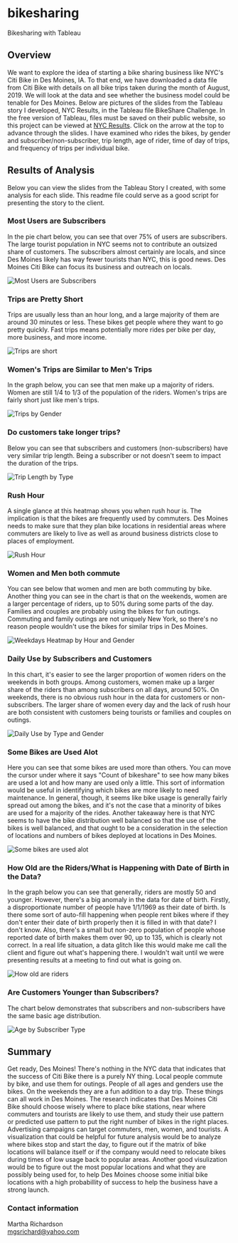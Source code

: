 # bikesharing
Bikesharing with Tableau

## Overview
We want to explore the idea of starting a bike sharing business like NYC's Citi Bike in Des Moines, IA. To that end, we have downloaded a data file from Citi Bike with details on all bike trips taken during the month of August, 2019.  We will look at the data and see whether the business model could be tenable for Des Moines. Below are pictures of the slides from the Tableau story I developed, NYC Results, in the Tableau file BikeShare Challenge. In the free version of Tableau, files must be saved on their public website, so this project can be viewed at [NYC Results]( https://public.tableau.com/app/profile/martha.richardson/viz/BikeshareChallenge_16454614958360/NYCResults?publish=yes). Click on the arrow at the top to advance through the slides. I have examined who rides the bikes, by gender and subscriber/non-subscriber, trip length, age of rider, time of day of trips, and frequency of trips per individual bike.

## Results of Analysis
Below you can view the slides from the Tableau Story I created, with some analysis for each slide. This readme file could serve as a good script for presenting the story to the client.


 ### Most Users are Subscribers
 
In the pie chart below, you can see that over 75% of users are subscribers. The large tourist population in NYC seems not to contribute an outsized share of customers. The subscribers almost certainly are locals, and since Des Moines likely has way fewer tourists than NYC, this is good news. Des Moines Citi Bike can focus its business and outreach on locals.

![Most Users are Subscribers](https://github.com/mgsrichard/bikesharing/blob/main/Resources/1%20Customer%20Type.png)



### Trips are Pretty Short

Trips are usually less than an hour long, and a large majority of them are around 30 minutes or less. These bikes get people where they want to go pretty quickly. Fast trips means potentially more rides per bike per day, more business, and more income.


![Trips are short](https://github.com/mgsrichard/bikesharing/blob/main/Resources/2%20Trips%20are%20Short.png)

### Women's Trips are Similar to Men's Trips

In the graph below, you can see that men make up a majority of riders. Women are still 1/4 to 1/3 of the population of the riders. Women's trips are fairly short just like men's trips. 

![Trips by Gender](https://github.com/mgsrichard/bikesharing/blob/main/Resources/3%20Trips%20by%20Gender.png)

### Do customers take longer trips?

Below you can see that subscribers and customers (non-subscribers) have very similar trip length. Being a subscriber or not doesn't seem to impact the duration of the trips.

![Trip Length by Type](https://github.com/mgsrichard/bikesharing/blob/main/Resources/4%20Trip%20length%20by%20type.png)

### Rush Hour

A single glance at this heatmap shows you when rush hour is. The implication is that the bikes are frequently used by commuters. Des Moines needs to make sure that they plan bike locations in residential areas where commuters are likely to live as well as around business districts close to places of employment.

![Rush Hour](https://github.com/mgsrichard/bikesharing/blob/main/Resources/5%20Rush%20Hour.png)

### Women and Men both commute

You can see below that women and men are both commuting by bike. Another thing you can see in the chart is that on the weekends, women are a larger percentage of riders, up to 50% during some parts of the day. Families and couples are probably using the bikes for fun outings. Commuting and family outings are not uniquely New York, so there's no reason people wouldn't use the bikes for similar trips in Des Moines.

![Weekdays Heatmap by Hour and Gender](https://github.com/mgsrichard/bikesharing/blob/main/Resources/6%20Weekdays%20Heatmap%20by%20hour%20and%20gender.png)

### Daily Use by Subscribers and Customers

In this chart, it's easier to see the larger proportion of women riders on the weekends in both groups. Among customers, women make up a larger share of the riders than among subscribers on all days, around 50%. On weekends, there is no obvious rush hour in the data for customers or non-subscribers.  The larger share of women every day and the lack of rush hour are both consistent with customers being tourists or families and couples on outings. 

![Daily Use by Type and Gender](https://github.com/mgsrichard/bikesharing/blob/main/Resources/7%20Daily%20use%20by%20type%20and%20gender.png)

### Some Bikes are Used Alot

Here you can see that some bikes are used more than others. You can move the cursor under where it says "Count of bikeshare" to see how many bikes are used a lot and how many are used only a little. This sort of information would be useful in identifying which bikes are more likely to need maintenance. In general, though, it seems like bike usage is generally fairly spread out among the bikes, and it's not the case that a minority of bikes are used for a majority of the rides. Another takeaway here is that NYC seems to have the bike distribution well balanced so that the use of the bikes is well balanced, and that ought to be a consideration in the selection of locations and numbers of bikes deployed at locations in Des Moines.

![Some bikes are used alot](https://github.com/mgsrichard/bikesharing/blob/main/Resources/8%20Some%20bikes%20are%20used%20a%20lot.png)

### How Old are the Riders/What is Happening with Date of Birth in the Data?

In the graph below you can see that generally, riders are mostly 50 and younger. However, there's a big anomaly in the data for date of birth. Firstly, a disproportionate number of people have 1/1/1969 as their date of birth. Is there some sort of auto-fill happening when people rent bikes where if they don't enter their date of birth properly then it is filled in with that date? I don't know. Also, there's a small but non-zero population of people whose reported date of birth makes them over 90, up to 135, which is clearly not correct. In a real life situation, a data glitch like this would make me call the client and figure out what's happening there. I wouldn't wait until we were presenting results at a meeting to find out what is going on.

![How old are riders](https://github.com/mgsrichard/bikesharing/blob/main/Resources/9%20How%20old%20are%20riders.png)

### Are Customers Younger than Subscribers?

The chart below demonstrates that subscribers and non-subscribers have the same basic age distribution. 

![Age by Subscriber Type](https://github.com/mgsrichard/bikesharing/blob/main/Resources/10%20Age%20by%20Subscriber%20type.png)


## Summary

Get ready, Des Moines!  There's nothing in the NYC data that indicates that the success of Citi Bike there is a purely NY thing.  Local people commute by bike, and use them for outings. People of all ages and genders use the bikes. On the weekends they are a fun addition to a day trip.  These things can all work in Des Moines. The research indicates that Des Moines Citi Bike should choose wisely where to place bike stations, near where commuters and tourists are likely to use them, and study their use pattern or predicted use pattern to put the right number of bikes in the right places. Advertising campaigns can target commuters, men, women, and tourists. A visualization that could be helpful for future analysis would be to analyze where bikes stop and start the day, to figure out if the matrix of bike locations will balance itself or if the company would need to relocate bikes during times of low usage back to popular areas. Another good visulization would be to figure out the most popular locations and what they are possibly being used for, to help Des Moines choose some initial bike locations with a high probabillity of success to help the business have a strong launch.

### Contact information <br>
 Martha Richardson<br>
 mgsrichard@yahoo.com
